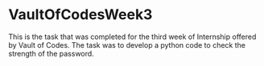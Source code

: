# VaultOfCodesWeek3
This is the task that was completed for the third week of Internship offered by Vault of Codes. The task was to develop a python code to check the strength of the password.
